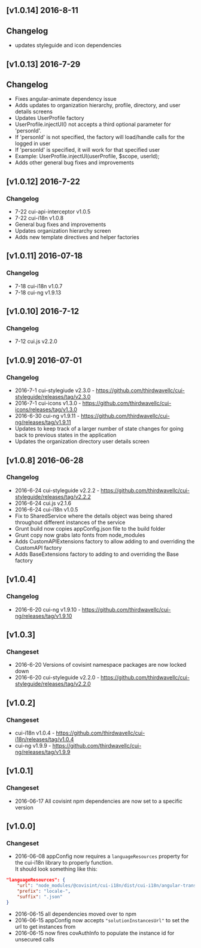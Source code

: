 ## [v1.0.14] 2016-8-11

## Changelog
* updates styleguide and icon dependencies

## [v1.0.13] 2016-7-29

## Changelog
* Fixes angular-animate dependency issue
* Adds updates to organization hierarchy, profile, directory, and user details screens
* Updates UserProfile factory
 * UserProfile.injectUI() not accepts a third optional parameter for 'personId'.
 * If 'personId' is not specified, the factory will load/handle calls for the logged in user
 * If 'personId' is specified, it will work for that specified user
 * Example: UserProfile.injectUI(userProfile, $scope, userId);
* Adds other general bug fixes and improvements

## [v1.0.12] 2016-7-22

### Changelog
* 7-22 cui-api-interceptor v1.0.5
* 7-22 cui-i18n v1.0.8
* General bug fixes and improvements
* Updates organization hierarchy screen
* Adds new template directives and helper factories


## [v1.0.11] 2016-07-18

### Changelog
* 7-18 cui-i18n v1.0.7
* 7-18 cui-ng v1.9.13


## [v1.0.10] 2016-7-12

### Changelog
* 7-12 cui.js v2.2.0


## [v1.0.9] 2016-07-01

### Changelog
* 2016-7-1 cui-stylegiude v2.3.0 - https://github.com/thirdwavellc/cui-styleguide/releases/tag/v2.3.0 
* 2016-7-1 cui-icons v1.3.0 - https://github.com/thirdwavellc/cui-icons/releases/tag/v1.3.0
* 2016-6-30 cui-ng v1.9.11 - https://github.com/thirdwavellc/cui-ng/releases/tag/v1.9.11
* Updates to keep track of a larger number of state changes for going back to previous states in the application
* Updates the organization directory user details screen


## [v1.0.8] 2016-06-28

### Changelog
* 2016-6-24 cui-styleguide v2.2.2 - https://github.com/thirdwavellc/cui-styleguide/releases/tag/v2.2.2
* 2016-6-24 cui.js v2.1.6
* 2016-6-24 cui-i18n v1.0.5
* Fix to SharedService where the details object was being shared throughout different instances of the service
* Grunt build now copies appConfig.json file to the build folder
* Grunt copy now grabs lato fonts from node_modules
* Adds CustomAPIExtensions factory to allow adding to and overriding the CustomAPI factory
* Adds BaseExtensions factory to adding to and overriding the Base factory

## [v1.0.4]

### Changelog
* 2016-6-20 cui-ng v1.9.10 - https://github.com/thirdwavellc/cui-ng/releases/tag/v1.9.10


## [v1.0.3]

### Changeset
* 2016-6-20 Versions of covisint namespace packages are now locked down
* 2016-6-20 cui-styleguide v2.2.0 - https://github.com/thirdwavellc/cui-styleguide/releases/tag/v2.2.0


## [v1.0.2]

### Changeset

* cui-i18n v1.0.4 - https://github.com/thirdwavellc/cui-i18n/releases/tag/v1.0.4
* cui-ng v1.9.9 - https://github.com/thirdwavellc/cui-ng/releases/tag/v1.9.9


## [v1.0.1]

### Changeset
* 2016-06-17 All covisint npm dependencies are now set to a specific version


## [v1.0.0]

### Changeset
* 2016-06-08 appConfig now requires a `languageResources` property for the cui-i18n library to properly function.
<br/>It should look something like this:
```json
"languageResources": {
    "url": "node_modules/@covisint/cui-i18n/dist/cui-i18n/angular-translate/",
    "prefix": "locale-",
    "suffix": ".json"
}
```

* 2016-06-15 all dependencies moved over to npm
* 2016-06-15 appConfig now accepts `"solutionInstancesUrl"` to set the url to get instances from
* 2016-06-15 now fires covAuthInfo to populate the instance id for unsecured calls
